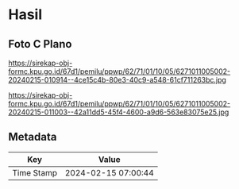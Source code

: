 # Hasil

## Foto C Plano

https://sirekap-obj-formc.kpu.go.id/67d1/pemilu/ppwp/62/71/01/10/05/6271011005002-20240215-010914--4ce15c4b-80e3-40c9-a548-61cf711263bc.jpg

https://sirekap-obj-formc.kpu.go.id/67d1/pemilu/ppwp/62/71/01/10/05/6271011005002-20240215-011003--42a11dd5-45f4-4600-a9d6-563e83075e25.jpg


## Metadata

| Key        | Value               |
| ---------- | ------------------- |
| Time Stamp | 2024-02-15 07:00:44 |



